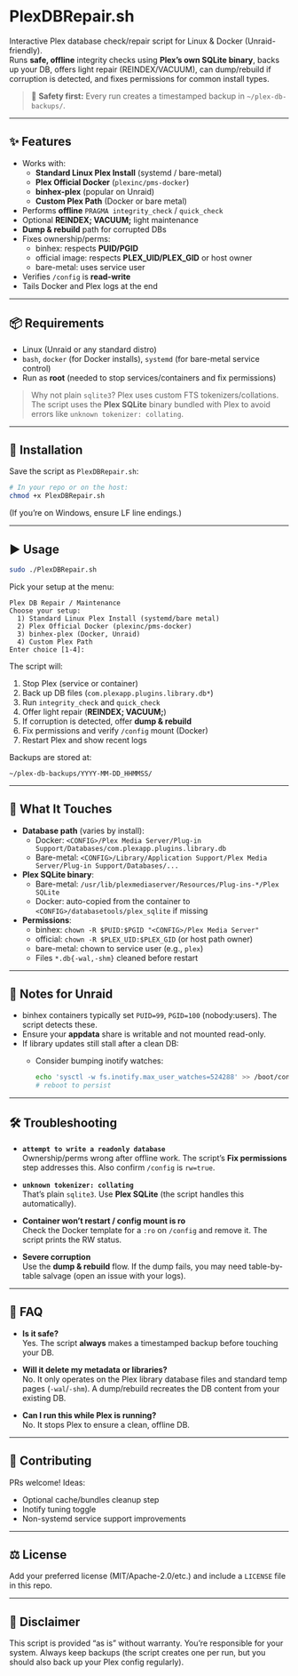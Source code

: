 # PlexDBRepair.sh

Interactive Plex database check/repair script for Linux & Docker (Unraid-friendly).  
Runs **safe, offline** integrity checks using **Plex’s own SQLite binary**, backs up your DB, offers light repair (REINDEX/VACUUM), can dump/rebuild if corruption is detected, and fixes permissions for common install types.

> 💾 **Safety first:** Every run creates a timestamped backup in `~/plex-db-backups/`.

---

## ✨ Features

- Works with:
  - **Standard Linux Plex Install** (systemd / bare-metal)
  - **Plex Official Docker** (`plexinc/pms-docker`)
  - **binhex-plex** (popular on Unraid)
  - **Custom Plex Path** (Docker or bare metal)
- Performs **offline** `PRAGMA integrity_check` / `quick_check`
- Optional **REINDEX; VACUUM;** light maintenance
- **Dump & rebuild** path for corrupted DBs
- Fixes ownership/perms:
  - binhex: respects **PUID/PGID**
  - official image: respects **PLEX_UID/PLEX_GID** or host owner
  - bare-metal: uses service user
- Verifies `/config` is **read-write**
- Tails Docker and Plex logs at the end

---

## 📦 Requirements

- Linux (Unraid or any standard distro)
- `bash`, `docker` (for Docker installs), `systemd` (for bare-metal service control)
- Run as **root** (needed to stop services/containers and fix permissions)

> Why not plain `sqlite3`? Plex uses custom FTS tokenizers/collations. The script uses the **Plex SQLite** binary bundled with Plex to avoid errors like `unknown tokenizer: collating`.

---

## 🔧 Installation

Save the script as `PlexDBRepair.sh`:

```bash
# In your repo or on the host:
chmod +x PlexDBRepair.sh
```

(If you’re on Windows, ensure LF line endings.)

---

## ▶️ Usage

```bash
sudo ./PlexDBRepair.sh
```

Pick your setup at the menu:

```
Plex DB Repair / Maintenance
Choose your setup:
  1) Standard Linux Plex Install (systemd/bare metal)
  2) Plex Official Docker (plexinc/pms-docker)
  3) binhex-plex (Docker, Unraid)
  4) Custom Plex Path
Enter choice [1-4]:
```

The script will:

1. Stop Plex (service or container)
2. Back up DB files (`com.plexapp.plugins.library.db*`)
3. Run `integrity_check` and `quick_check`
4. Offer light repair (**REINDEX; VACUUM;**)
5. If corruption is detected, offer **dump & rebuild**
6. Fix permissions and verify `/config` mount (Docker)
7. Restart Plex and show recent logs

Backups are stored at:

```
~/plex-db-backups/YYYY-MM-DD_HHMMSS/
```

---

## 🧠 What It Touches

- **Database path** (varies by install):
  - Docker: `<CONFIG>/Plex Media Server/Plug-in Support/Databases/com.plexapp.plugins.library.db`
  - Bare-metal: `<CONFIG>/Library/Application Support/Plex Media Server/Plug-in Support/Databases/...`
- **Plex SQLite binary**:
  - Bare-metal: `/usr/lib/plexmediaserver/Resources/Plug-ins-*/Plex SQLite`
  - Docker: auto-copied from the container to `<CONFIG>/databasetools/plex_sqlite` if missing
- **Permissions**:
  - binhex: `chown -R $PUID:$PGID "<CONFIG>/Plex Media Server"`
  - official: `chown -R $PLEX_UID:$PLEX_GID` (or host path owner)
  - bare-metal: chown to service user (e.g., `plex`)
  - Files `*.db{-wal,-shm}` cleaned before restart

---

## 🧩 Notes for Unraid

- binhex containers typically set `PUID=99`, `PGID=100` (nobody:users). The script detects these.
- Ensure your **appdata** share is writable and not mounted read-only.
- If library updates still stall after a clean DB:
  - Consider bumping inotify watches:

    ```bash
    echo 'sysctl -w fs.inotify.max_user_watches=524288' >> /boot/config/go
    # reboot to persist
    ```

---

## 🛠️ Troubleshooting

- **`attempt to write a readonly database`**  
  Ownership/perms wrong after offline work. The script’s **Fix permissions** step addresses this. Also confirm `/config` is `rw=true`.

- **`unknown tokenizer: collating`**  
  That’s plain `sqlite3`. Use **Plex SQLite** (the script handles this automatically).

- **Container won’t restart / config mount is ro**  
  Check the Docker template for a `:ro` on `/config` and remove it. The script prints the RW status.

- **Severe corruption**  
  Use the **dump & rebuild** flow. If the dump fails, you may need table-by-table salvage (open an issue with your logs).

---

## 🙋 FAQ

- **Is it safe?**  
  Yes. The script **always** makes a timestamped backup before touching your DB.

- **Will it delete my metadata or libraries?**  
  No. It only operates on the Plex library database files and standard temp pages (`-wal`/`-shm`). A dump/rebuild recreates the DB content from your existing DB.

- **Can I run this while Plex is running?**  
  No. It stops Plex to ensure a clean, offline DB.

---

## 📝 Contributing

PRs welcome! Ideas:
- Optional cache/bundles cleanup step
- Inotify tuning toggle
- Non-systemd service support improvements

---

## ⚖️ License

Add your preferred license (MIT/Apache-2.0/etc.) and include a `LICENSE` file in this repo.

---

## 🚨 Disclaimer

This script is provided “as is” without warranty. You’re responsible for your system. Always keep backups (the script creates one per run, but you should also back up your Plex config regularly).

